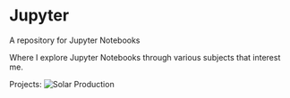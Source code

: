 # Jupyter
A repository for Jupyter Notebooks

Where I explore Jupyter Notebooks through various subjects that interest me.

Projects:
![Solar Production](https://cdn.pixabay.com/photo/2013/07/12/19/19/solar-panel-154549_1280.png)
